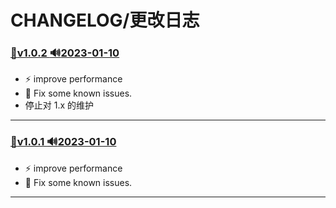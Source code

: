 # CHANGELOG/更改日志

### [:bookmark:v1.0.2 :loud_sound:2023-01-10](https://github.com/r3x5ur/wxapkg-unpacker/tree/v1.0.2)
- ⚡ improve performance
- 🐛 Fix some known issues.
- 停止对 1.x 的维护
---


### [:bookmark:v1.0.1 :loud_sound:2023-01-10](https://github.com/r3x5ur/wxapkg-unpacker/tree/v1.0.1)
- ⚡ improve performance
- 🐛 Fix some known issues.
---

